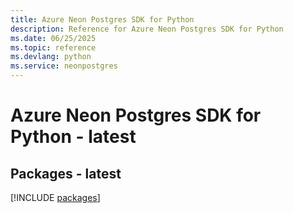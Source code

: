 ```yaml
---
title: Azure Neon Postgres SDK for Python
description: Reference for Azure Neon Postgres SDK for Python
ms.date: 06/25/2025
ms.topic: reference
ms.devlang: python
ms.service: neonpostgres
---
```

# Azure Neon Postgres SDK for Python - latest
## Packages - latest
[!INCLUDE [packages](neon-postgres-index.md)]